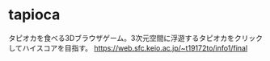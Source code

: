 # tapioca
タピオカを食べる3Dブラウザゲーム。3次元空間に浮遊するタピオカをクリックしてハイスコアを目指す。
https://web.sfc.keio.ac.jp/~t19172to/info1/final
